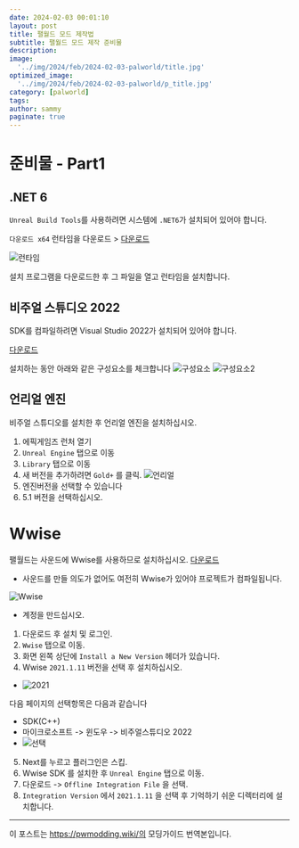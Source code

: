 ```yaml
---
date: 2024-02-03 00:01:10
layout: post
title: 팰월드 모드 제작법
subtitle: 팰월드 모드 제작 준비물
description: 
image: 
  '../img/2024/feb/2024-02-03-palworld/title.jpg'
optimized_image:    
  '../img/2024/feb/2024-02-03-palworld/p_title.jpg'
category: [palworld]
tags:  
author: sammy
paginate: true
---
```


# 준비물 - Part1

## .NET 6

`Unreal Build Tools`를 사용하려면 시스템에 `.NET6`가 설치되어 있어야 합니다.

`다운로드 x64` 런타임을 다운로드 > [다운로드](https://dotnet.microsoft.com/en-us/download/dotnet/6.0/runtime?cid=getdotnetcore&os=windows&arch=x64)

![런타임](../img/2024/feb/2024-02-03-palworld/main/1.png)

설치 프로그램을 다운로드한 후 그 파일을 열고 런타임을 설치합니다.

## 비주얼 스튜디오 2022 

SDK를 컴파일하려면 Visual Studio 2022가 설치되어 있어야 합니다.

[다운로드](https://visualstudio.microsoft.com/vs/)

설치하는 동안 아래와 같은 구성요소를 체크합니다
![구성요소](../img/2024/feb/2024-02-03-palworld/main/2.png)
![구성요소2](../img/2024/feb/2024-02-03-palworld/main/3.png)

## 언리얼 엔진

비주얼 스튜디오를 설치한 후 언리얼 엔진을 설치하십시오.
  1. 에픽게임즈 런처 열기
  2. `Unreal Engine` 탭으로 이동
  3. `Library` 탭으로 이동
  4. 새 버전을 추가하려면 `Gold+` 를 클릭. ![언리얼](../img/2024/feb/2024-02-03-palworld/main/4.png)
  5. 엔진버전을 선택할 수 있습니다
  6. 5.1 버전을 선택하십시오.
  
# Wwise 
팰월드는 사운드에 Wwise를 사용하므로 설치하십시오.
[다운로드](https://www.audiokinetic.com/en/download)
  * 사운드를 만들 의도가 없어도 여전히 Wwise가 있어야 프로젝트가 컴파일됩니다.

![Wwise](../img/2024/feb/2024-02-03-palworld/main/6.png)
  * 계정을 만드십시오.

1. 다운로드 후 설치 및 로그인.
2. `Wwise` 탭으로 이동.
3. 화면 왼쪽 상단에 `Install a New Version` 헤더가 있습니다.
4. Wwise `2021.1.11` 버전을 선택 후 설치하십시오.
  * ![2021](../img/2024/feb/2024-02-03-palworld/main/7.png)
  
다음 페이지의 선택항목은 다음과 같습니다
   * SDK(C++)
   * 마이크로소프트 -> 윈도우 -> 비주얼스튜디오 2022
  * ![선택](../img/2024/feb/2024-02-03-palworld/main/8.png)

5. Next를 누르고 플러그인은 스킵.
6. Wwise SDK 를 설치한 후 `Unreal Engine` 탭으로 이동.
7. 다운로드 -> `Offline Integration File` 을 선택.
8. `Integration Version` 에서 `2021.1.11` 을 선택 후 기억하기 쉬운 디렉터리에 설치합니다.
   


---
이 포스트는 https://pwmodding.wiki/의 모딩가이드 번역본입니다.